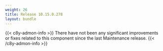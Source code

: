 ```yaml
---
weight: 26
title: Release 10.15.0.278
layout: bundle
---
```


<!--10.15.0.264 - 10.15.0.278-->

{{< c8y-admon-info >}}
There have not been any significant improvements or fixes related to this component since the last Maintenance release.
{{< /c8y-admon-info >}}
